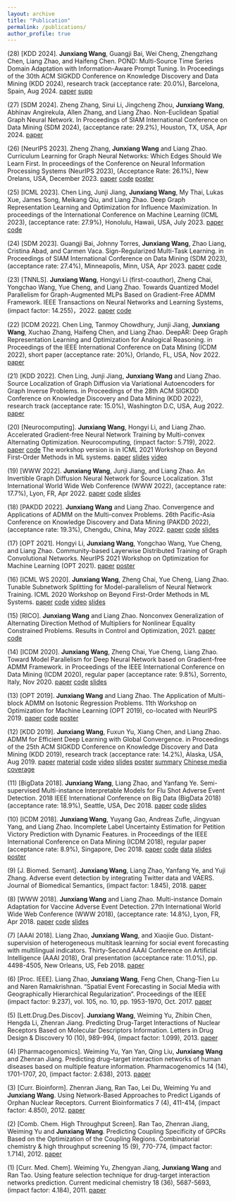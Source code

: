 ```yaml
---
layout: archive
title: "Publication"
permalink: /publications/
author_profile: true
---
```

(28) [KDD 2024]. **Junxiang Wang**, Guangji Bai, Wei Cheng, Zhengzhang Chen, Liang Zhao, and Haifeng Chen. POND: Multi-Source Time Series Domain Adaptation with Information-Aware Prompt Tuning. In Proceedings of the 30th ACM SIGKDD Conference on Knowledge Discovery and Data Mining (KDD 2024), research track (acceptance rate: 20.0%), Barcelona, Spain, Aug 2024. [paper](https://github.com/xianggebenben/Junxiang_Wang.github.io/blob/master/supplementary_material/KDD2024/Mulit_source_prompt_for_domain_adapatation_KDD_2024.pdf) [supp](https://github.com/xianggebenben/Junxiang_Wang.github.io/blob/master/supplementary_material/KDD2024/supp.pdf)

(27) [SDM 2024]. Zheng Zhang, Sirui Li, Jingcheng Zhou, **Junxiang Wang**, Abhinav Angirekula, Allen Zhang, and Liang Zhao. Non-Euclidean Spatial Graph Neural Network. In Proceedings of SIAM International Conference on Data Mining (SDM 2024), (acceptance rate: 29.2%), Houston, TX, USA, Apr 2024. [paper](https://github.com/xianggebenben/Junxiang_Wang.github.io/blob/master/supplementary_material/SDM2024/paper.pdf)

(26) [NeurIPS 2023]. Zheng Zhang, **Junxiang Wang** and Liang Zhao. Curriculum Learning for Graph Neural Networks: Which Edges Should We Learn First. In proceedings of the Conference on Neural Information Processing Systems (NeurIPS 2023), (Acceptance Rate: 26.1%), New Orelans, USA, December 2023. [paper](https://github.com/xianggebenben/Junxiang_Wang.github.io/blob/master/supplementary_material/NeurIPS2023/paper.pdf) [code](https://github.com/rollingstonezz/Curriculum_learning_for_GNNs) [poster](https://github.com/xianggebenben/Junxiang_Wang.github.io/blob/master/supplementary_material/NeurIPS2023/NIPS2023_poster.jfif)

(25) [ICML 2023]. Chen Ling, Junji Jiang, **Junxiang Wang**, My Thai, Lukas Xue, James Song, Meikang Qiu, and Liang Zhao.  Deep Graph Representation Learning and Optimization for Influence Maximization. In proceedings of the International Conference on Machine Learning (ICML 2023), (acceptance rate: 27.9%), Honolulu, Hawaii, USA, July 2023. [paper](https://github.com/xianggebenben/Junxiang_Wang.github.io/blob/master/supplementary_material/ICML2023/paper.pdf) [code](https://github.com/triplej0079/DeepIM)

(24) [SDM 2023]. Guangji Bai, Johnny Torres, **Junxiang Wang**, Zhao Liang, Cristina Abad, and Carmen Vaca. Sign-Regularized Multi-Task Learning. in Proceedings of SIAM International Conference on Data Mining (SDM 2023), (acceptance rate: 27.4%), Minneapolis, Minn, USA, Apr 2023. [paper](https://github.com/xianggebenben/Junxiang_Wang.github.io/blob/master/supplementary_material/SDM2023/paper.pdf) [code](https://github.com/BaiTheBest/SRML)


(23) [TNNLS]. **Junxiang Wang**, Hongyi Li (first-coauthor), Zheng Chai, Yongchao Wang, Yue Cheng, and Liang Zhao. Towards Quantized Model Parallelism for Graph-Augmented MLPs Based on Gradient-Free ADMM Framework. IEEE Transactions on Neural Networks and Learning Systems, (impact factor: 14.255)，2022. [paper](https://github.com/xianggebenben/Junxiang_Wang.github.io/blob/master/supplementary_material/TNNLS2022/GA_MLP.pdf) [code](https://github.com/xianggebenben/pdADMM-G)

(22) [ICDM 2022]. Chen Ling, Tanmoy Chowdhury, Junji Jiang, **Junxiang Wang**, Xuchao Zhang, Haifeng Chen, and Liang Zhao. DeepAR: Deep Graph Representation Learning and Optimization for Analogical Reasoning. in Proceedings of the IEEE International Conference on Data Mining (ICDM 2022), short paper (acceptance rate: 20%), Orlando, FL, USA, Nov 2022. [paper](https://github.com/xianggebenben/Junxiang_Wang.github.io/blob/master/supplementary_material/ICDM2022/paper.pdf)

(21) [KDD 2022]. Chen Ling, Junji Jiang, **Junxiang Wang** and Liang Zhao. Source Localization of Graph Diffusion via Variational Autoencoders for Graph Inverse Problems.  in Proceedings of the 28th ACM SIGKDD Conference on Knowledge Discovery and Data Mining (KDD 2022), research track (acceptance rate: 15.0%), Washington D.C, USA, Aug 2022. [paper](https://github.com/xianggebenben/Junxiang_Wang.github.io/blob/master/supplementary_material/KDD2022/SLVAE.pdf)

(20) [Neurocomputing]. **Junxiang Wang**, Hongyi Li, and Liang Zhao. Accelerated Gradient-free Neural Network Training by Multi-convex Alternating Optimization. Neurocomputing, (impact factor: 5.719), 2022. [paper](https://arxiv.org/pdf/1811.04187.pdf) [code](https://github.com/xianggebenben/mDLAM)
The workshop version is in ICML 2021 Workshop on Beyond First-Order Methods in ML systems. [paper](https://github.com/xianggebenben/Junxiang_Wang.github.io/blob/master/supplementary_material/ICMLOPT2021/paper.pdf) [slides](https://github.com/xianggebenben/Junxiang_Wang.github.io/blob/master/supplementary_material/ICMLOPT2021/DLAM-slides.pptx) [video](https://github.com/xianggebenben/Junxiang_Wang.github.io/blob/master/supplementary_material/ICMLOPT2021/video.mp4)

(19) [WWW 2022]. **Junxiang Wang**, Junji Jiang, and Liang Zhao. An Invertible Graph Diffusion Neural Network for Source Localization.  31st International World Wide Web Conference (WWW 2022), (acceptance rate: 17.7%), Lyon, FR, Apr 2022. [paper](https://github.com/xianggebenben/Junxiang_Wang.github.io/blob/master/supplementary_material/WWW2022/IVGD.pdf) [code](https://github.com/xianggebenben/IVGD) [slides](https://github.com/xianggebenben/Junxiang_Wang.github.io/blob/master/supplementary_material/WWW2022/IVGD_slides.pdf)

(18) [PAKDD 2022]. **Junxiang Wang** and Liang Zhao. Convergence and Applications of ADMM on the Multi-convex Problems. 26th Pacific-Asia Conference on Knowledge Discovery and Data Mining (PAKDD 2022), (acceptance rate: 19.3%), Chengdu, China, May 2022. [paper](https://github.com/xianggebenben/Junxiang_Wang.github.io/blob/master/supplementary_material/PAKDD2022/multi_convex_ADMM.pdf) [code](https://github.com/xianggebenben/miADMM)
[slides](https://github.com/xianggebenben/Junxiang_Wang.github.io/blob/master/supplementary_material/PAKDD2022/PAKDD_2022.pdf)

(17) [OPT 2021]. Hongyi Li, **Junxiang Wang**, Yongchao Wang, Yue Cheng, and Liang Zhao. Community-based Layerwise Distributed Training of Graph Convolutional Networks. NeurIPS 2021 Workshop on Optimization for Machine Learning (OPT 2021). [paper](https://github.com/xianggebenben/Junxiang_Wang.github.io/blob/master/supplementary_material/OPT2021/ADMM_GNN_training.pdf) [poster](https://github.com/xianggebenben/Junxiang_Wang.github.io/blob/master/supplementary_material/OPT2021/poster_opt21.pdf)

(16) [ICML WS 2020]. **Junxiang Wang**, Zheng Chai, Yue Cheng, Liang Zhao. Tunable Subnetwork Splitting for Model-parallelism of Neural Network Training. ICML 2020 Workshop on Beyond First-Order Methods in ML Systems. [paper](https://github.com/xianggebenben/Junxiang_Wang.github.io/blob/master/supplementary_material/ICMLOPT2020/TSSM.pdf) [code](https://github.com/xianggebenben/TSSM) [video](https://github.com/xianggebenben/Junxiang_Wang.github.io/blob/master/supplementary_material/ICMLOPT2020/TSSM.mp4) [slides](https://github.com/xianggebenben/Junxiang_Wang.github.io/blob/master/supplementary_material/ICMLOPT2020/TSSM.pptx)

(15) [RICO]. **Junxiang Wang** and Liang Zhao. Nonconvex Generalization of Alternating Direction Method of Multipliers for Nonlinear Equality Constrained Problems.  Results in Control and Optimization, 2021. [paper](https://www.sciencedirect.com/science/article/pii/S2666720721000035?via%3Dihub) [code](https://github.com/xianggebenben/neADMM)

(14) [ICDM 2020]. **Junxiang Wang**, Zheng Chai, Yue Cheng, Liang Zhao. Toward Model Parallelism for Deep Neural Network based on Gradient-free ADMM Framework. in Proceedings of the IEEE International Conference on Data Mining (ICDM 2020), regular paper (acceptance rate: 9.8%), Sorrento, Italy, Nov 2020. [paper](https://github.com/xianggebenben/Junxiang_Wang.github.io/blob/master/supplementary_material/ICDM2020/pdADMM.pdf) [code](https://github.com/xianggebenben/pdADMM) [slides](https://github.com/xianggebenben/Junxiang_Wang.github.io/blob/master/supplementary_material/ICDM2020/pdADMM%20presentation.pdf)

(13) [OPT 2019]. **Junxiang Wang** and Liang Zhao. The Application of Multi-block ADMM on Isotonic Regression Problems.  11th Workshop on Optimization for Machine Learning (OPT 2019), co-located with NeurIPS 2019. [paper](https://github.com/xianggebenben/Junxiang_Wang.github.io/blob/master/supplementary_material/OPT2019/multi_block_ADMM_on_isotonic_regression.pdf)   [code](https://github.com/xianggebenben/Junxiang_Wang.github.io/blob/master/supplementary_material/OPT2019/code.rar)  [poster](https://github.com/xianggebenben/Junxiang_Wang.github.io/blob/master/supplementary_material/OPT2019/poster.pptx)

(12) [KDD 2019]. **Junxiang Wang**, Fuxun Yu, Xiang Chen, and Liang Zhao. ADMM for Efficient Deep Learning with Global Convergence. in Proceedings of the 25th ACM SIGKDD Conference on Knowledge Discovery and Data Mining (KDD 2019), research track (acceptance rate: 14.2%), Alaska, USA, Aug 2019.  [paper](https://github.com/xianggebenben/Junxiang_Wang.github.io/blob/master/supplementary_material/KDD2019/dlADMM_main.pdf)    [material](https://github.com/xianggebenben/Junxiang_Wang.github.io/blob/master/supplementary_material/KDD2019/dlADMM_supplementary.pdf)    [code](https://github.com/xianggebenben/dlADMM)    [video](https://www.youtube.com/watch?v=J3pCqVhud_M) [slides](https://github.com/xianggebenben/Junxiang_Wang.github.io/blob/master/supplementary_material/KDD2019/ADMM%20for%20Efficient%20Deep%20Learning%20with%20Global%20Convergence.pdf) [poster](https://github.com/xianggebenben/Junxiang_Wang.github.io/blob/master/supplementary_material/KDD2019/poster.pdf) [summary](https://github.com/xianggebenben/Junxiang_Wang.github.io/blob/master/supplementary_material/KDD2019/Wang_poster%23104_group%236_kdd19blitz.pdf)
[Chinese media coverage](https://www.jiqizhixin.com/articles/2019-08-29-9)

(11) [BigData 2018]. **Junxiang Wang**, Liang Zhao, and Yanfang Ye. Semi-supervised Multi-instance Interpretable Models for Flu Shot Adverse Event Detection. 2018 IEEE International Conference on Big Data (BigData 2018) (acceptance rate: 18.9%), Seattle, USA, Dec 2018.  [paper](https://github.com/xianggebenben/Junxiang_Wang.github.io/blob/master/supplementary_material/BigData2018/nSSM.pdf) [code](https://github.com/xianggebenben/Junxiang_Wang.github.io/blob/master/supplementary_material/BigData2018/BigData2018.zip) [slides](https://github.com/xianggebenben/Junxiang_Wang.github.io/blob/master/supplementary_material/BigData2018/Semi-supervised%20Multi-instance%20Interpretable%20Models%20for%20Flu%20Shot%20Adverse%20Event%20Detection.pdf)

(10) [ICDM 2018]. **Junxiang Wang**, Yuyang Gao, Andreas Zufle, Jingyuan Yang, and Liang Zhao. Incomplete Label Uncertainty Estimation for Petition Victory Prediction with Dynamic Features. in Proceedings of the IEEE International Conference on Data Mining (ICDM 2018), regular paper (acceptance rate: 8.9%), Singapore, Dec 2018.  [paper](https://github.com/xianggebenben/Junxiang_Wang.github.io/blob/master/supplementary_material/ICDM2018/MLUE.pdf) [code](https://github.com/xianggebenben/Junxiang_Wang.github.io/tree/master/supplementary_material/ICDM2018/MLUE.zip) [data](http://mason.gmu.edu/~lzhao9/materials/data/petition/index.html)  [slides](https://github.com/xianggebenben/Junxiang_Wang.github.io/blob/master/supplementary_material/ICDM2018/Incomplete%20Label%20Uncertainty%20Estimation%20for%20Petition%20Victory%20Prediction%20with%20Dynamic%20Features.pdf) [poster](https://github.com/xianggebenben/Junxiang_Wang.github.io/blob/master/supplementary_material/ICDM2018/poster.pdf)

(9) [J. Biomed. Semant]. **Junxiang Wang**, Liang Zhao, Yanfang Ye, and Yuji Zhang. Adverse event detection by integrating Twitter data and VAERS. Journal of Biomedical Semantics, (impact factor: 1.845), 2018.  [paper](https://jbiomedsem.biomedcentral.com/articles/10.1186/s13326-018-0184-y)

(8) [WWW 2018]. **Junxiang Wang** and Liang Zhao. Multi-instance Domain Adaptation for Vaccine Adverse Event Detection. 27th International World Wide Web Conference (WWW 2018), (acceptance rate: 14.8%), Lyon, FR, Apr 2018.  [paper](https://github.com/xianggebenben/Junxiang_Wang.github.io/blob/master/supplementary_material/WWW2018/MIDA.pdf) [code](https://github.com/xianggebenben/Junxiang_Wang.github.io/tree/master/supplementary_material/WWW2018) [slides](https://github.com/xianggebenben/Junxiang_Wang.github.io/blob/master/supplementary_material/WWW2018/Multi-instance%20Domain%20Adaptation%20for%20Vaccine%20Adverse%20Event%20Detection_modified.pdf)

(7) [AAAI 2018]. Liang Zhao, **Junxiang Wang**, and Xiaojie Guo. Distant-supervision of heterogeneous multitask learning for social event forecasting with multilingual indicators. Thirty-Second AAAI Conference on Artificial Intelligence (AAAI 2018), Oral presentation (acceptance rate: 11.0%), pp. 4498-4505, New Orleans, US, Feb 2018.  [paper](https://github.com/xianggebenben/Junxiang_Wang.github.io/blob/master/supplementary_material/AAAI2018/aaai_main.pdf)

(6) [Proc. IEEE]. Liang Zhao, **Junxiang Wang**, Feng Chen, Chang-Tien Lu and Naren Ramakrishnan. “Spatial Event Forecasting in Social Media with Geographically Hierarchical Regularization”. Proceedings of the IEEE (impact factor: 9.237), vol. 105, no. 10, pp. 1953-1970, Oct. 2017.  [paper](https://ieeexplore.ieee.org/document/8011465)

(5) [Lett.Drug.Des.Discov]. **Junxiang Wang**, Weiming Yu, Zhibin Chen, Hengda Li, Zhenran Jiang. Predicting Drug-Target Interactions of Nuclear Receptors Based on Molecular Descriptors Information. Letters in Drug Design & Discovery 10 (10), 989-994, (impact factor: 1.099), 2013.  [paper](https://www.ingentaconnect.com/content/ben/lddd/2013/00000010/00000010/art00012)

(4) [Pharmacogenomics]. Weiming Yu, Yan Yan, Qing Liu, **Junxiang Wang** and Zhenran Jiang. Predicting drug–target interaction networks of human diseases based on multiple feature information. Pharmacogenomics 14 (14), 1701-1707, 20, (impact factor: 2.638), 2013.  [paper](https://www.futuremedicine.com/doi/abs/10.2217/pgs.13.162)

(3) [Curr. Bioinform]. Zhenran Jiang, Ran Tao, Lei Du, Weiming Yu and **Junxiang Wang**. Using Network-Based Approaches to Predict Ligands of Orphan Nuclear Receptors. Current Bioinformatics 7 (4), 411-414, (impact factor: 4.850), 2012.  [paper](https://www.ingentaconnect.com/content/ben/cbio/2012/00000007/00000004/art00008)

(2) [Comb. Chem. High Throughput Screen]. Ran Tao, Zhenran Jiang, Weiming Yu and **Junxiang Wang**. Predicting Coupling Specificity of GPCRs Based on the Optimization of the Coupling Regions. Combinatorial chemistry & high throughput screening 15 (9), 770-774, (impact factor: 1.714), 2012.  [paper](https://www.ingentaconnect.com/content/ben/cchts/2012/00000015/00000009/art00009)

(1) [Curr. Med. Chem]. Weiming Yu, Zhengyan Jiang, **Junxiang Wang** and Ran Tao. Using feature selection technique for drug-target interaction networks prediction. Current medicinal chemistry 18 (36), 5687-5693, (impact factor: 4.184), 2011.  [paper](https://www.ingentaconnect.com/content/ben/cmc/2011/00000018/00000036/art00014)

